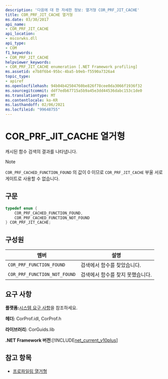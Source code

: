 ```yaml
---
description: '다음에 대 한 자세한 정보: 열거형 COR_PRF_JIT_CACHE'
title: COR_PRF_JIT_CACHE 열거형
ms.date: 03/30/2017
api_name:
- COR_PRF_JIT_CACHE
api_location:
- mscorwks.dll
api_type:
- COM
f1_keywords:
- COR_PRF_JIT_CACHE
helpviewer_keywords:
- COR_PRF_JIT_CACHE enumeration [.NET Framework profiling]
ms.assetid: e7b8f6b4-95bc-4ba5-b9eb-f5590a7326a4
topic_type:
- apiref
ms.openlocfilehash: 94b04b42504760be826f78cee0da3066f1936f32
ms.sourcegitcommit: ddf7edb67715a5b9a45e3dd44536dabc153c1de0
ms.translationtype: MT
ms.contentlocale: ko-KR
ms.lasthandoff: 02/06/2021
ms.locfileid: "99648755"
---
```

# <a name="cor_prf_jit_cache-enumeration"></a>COR_PRF_JIT_CACHE 열거형

캐시된 함수 검색의 결과를 나타냅니다.  
  
> [!NOTE]
> `COR_PRF_CACHED_FUNCTION_FOUND` 의 값이 0 이므로 `COR_PRF_JIT_CACHE` 부울 서로게이트로 사용할 수 없습니다.  
  
## <a name="syntax"></a>구문  
  
```cpp  
typedef enum {  
    COR_PRF_CACHED_FUNCTION_FOUND,  
    COR_PRF_CACHED_FUNCTION_NOT_FOUND  
} COR_PRF_JIT_CACHE;  
```  
  
## <a name="members"></a>구성원  
  
|멤버|설명|  
|------------|-----------------|  
|`COR_PRF_FUNCTION_FOUND`|검색에서 함수를 찾았습니다.|  
|`COR_PRF_FUNCTION_NOT_FOUND`|검색에서 함수를 찾지 못했습니다.|  
  
## <a name="requirements"></a>요구 사항  

 **플랫폼:**[시스템 요구 사항](../../get-started/system-requirements.md)을 참조하세요.  
  
 **헤더:** CorProf.idl, CorProf.h  
  
 **라이브러리:** CorGuids.lib  
  
 **.NET Framework 버전:**[!INCLUDE[net_current_v10plus](../../../../includes/net-current-v10plus-md.md)]  
  
## <a name="see-also"></a>참고 항목

- [프로파일링 열거형](profiling-enumerations.md)
